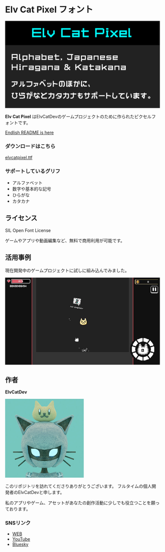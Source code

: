 # Elv Cat Pixel フォント

![Elv Cat Pixel](docs/ElvCatPixel_thumbnail.png)

__Elv Cat Pixel__ はElvCatDevのゲームプロジェクトのために作られたピクセルフォントです。

[Endlish README is here](/README.md)

### ダウンロードはこちら

[elvcatpixel.ttf](https://github.com/elvcatdev/ElvCatPixelFont/releases/download/v1.0/elvcatpixel.ttf)

### サポートしているグリフ
* アルファベット
* 数字や基本的な記号
* ひらがな
* カタカナ

## ライセンス
SIL Open Font License

ゲームやアプリや動画編集など、無料で商用利用が可能です。

## 活用事例

現在開発中のゲームプロジェクトに試しに組み込んでみました。


![Cat Ball Downの開発進捗](docs/catballdown_basic_player.jpg)

## 作者

__ElvCatDev__

![ElvCatDevのアイコン画像](docs/elvcatdev.jpg)

このリポジトリを訪れてくださりありがとうございます。
フルタイムの個人開発者のElvCatDevと申します。

私のアプリやゲーム、アセットがあなたの創作活動に少しでも役立つことを願っております。

### SNSリンク

* [WEB](https://elvcatdev.com/)
* [YouTube](https://www.youtube.com/@ElvCatDev)
* [Bluesky](https://bsky.app/profile/elvcatdev.com)